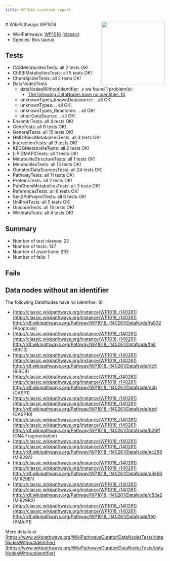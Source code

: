 ```yaml
---
title: WP1018 curation report
---
```


<img style="float: right; width: 200px" src="https://upload.wikimedia.org/wikipedia/commons/thumb/8/83/Wplogo_with_text_500.png/640px-Wplogo_with_text_500.png" />
# WikiPathways WP1018

* WikiPathways: [WP1018](https://wikipathways.org/pathways/WP1018) ([classic](https://classic.wikipathways.org/instance/WP1018))
* Species: Bos taurus
## Tests
* CASMetabolitesTests: all 2 tests OK!
* ChEBIMetabolitesTests: all 5 tests OK!
* ChemSpiderTests: all 2 tests OK!
* DataNodesTests
    * dataNodesWithoutIdentifier: .x we found 1 problem(s):
        * [The following DataNodes have no identifier: 10](#8792c490)
    * unknownTypes_knownDatasource: .. all OK!
    * unknownTypes: .. all OK!
    * unknownTypes_Reactome: .. all OK!
    * otherDataSource: .. all OK!
* EnsemblTests: all 4 tests OK!
* GeneTests: all 6 tests OK!
* GeneralTests: all 15 tests OK!
* HMDBSecMetabolitesTests: all 3 tests OK!
* InteractionTests: all 9 tests OK!
* KEGGMetaboliteTests: all 2 tests OK!
* LIPIDMAPSTests: all 1 tests OK!
* MetaboliteStructureTests: all 1 tests OK!
* MetabolitesTests: all 15 tests OK!
* OudatedDataSourcesTests: all 24 tests OK!
* PathwayTests: all 11 tests OK!
* ProteinsTests: all 2 tests OK!
* PubChemMetabolitesTests: all 3 tests OK!
* ReferencesTests: all 6 tests OK!
* Sec2PriProjectTests: all 6 tests OK!
* UniProtTests: all 5 tests OK!
* UnicodeTests: all 16 tests OK!
* WikidataTests: all 4 tests OK!


## Summary

* Number of test classes: 22
* Number of tests: 147
* Number of assertions: 293
* Number of fails: 1

## Fails

<a name="8792c490" />

## Data nodes without an identifier

The following DataNodes have no identifier: 10

* [http://classic.wikipathways.org/instance/WP1018_r140261](http://classic.wikipathways.org/instance/WP1018_r140261) http://rdf.wikipathways.org/Pathway/WP1018_r140261/DataNode/fa932 (Apoptosis)
* [http://classic.wikipathways.org/instance/WP1018_r140261](http://classic.wikipathways.org/instance/WP1018_r140261) http://rdf.wikipathways.org/Pathway/WP1018_r140261/DataNode/fa6 (BBC3)
* [http://classic.wikipathways.org/instance/WP1018_r140261](http://classic.wikipathways.org/instance/WP1018_r140261) http://rdf.wikipathways.org/Pathway/WP1018_r140261/DataNode/dc5 (BIRC4)
* [http://classic.wikipathways.org/instance/WP1018_r140261](http://classic.wikipathways.org/instance/WP1018_r140261) http://rdf.wikipathways.org/Pathway/WP1018_r140261/DataNode/cbb (CASP1)
* [http://classic.wikipathways.org/instance/WP1018_r140261](http://classic.wikipathways.org/instance/WP1018_r140261) http://rdf.wikipathways.org/Pathway/WP1018_r140261/DataNode/eed (CASP10)
* [http://classic.wikipathways.org/instance/WP1018_r140261](http://classic.wikipathways.org/instance/WP1018_r140261) http://rdf.wikipathways.org/Pathway/WP1018_r140261/DataNode/b26ff (DNA Fragmentation)
* [http://classic.wikipathways.org/instance/WP1018_r140261](http://classic.wikipathways.org/instance/WP1018_r140261) http://rdf.wikipathways.org/Pathway/WP1018_r140261/DataNode/ec258 (MIR29A)
* [http://classic.wikipathways.org/instance/WP1018_r140261](http://classic.wikipathways.org/instance/WP1018_r140261) http://rdf.wikipathways.org/Pathway/WP1018_r140261/DataNode/a3e60 (MIR29B1)
* [http://classic.wikipathways.org/instance/WP1018_r140261](http://classic.wikipathways.org/instance/WP1018_r140261) http://rdf.wikipathways.org/Pathway/WP1018_r140261/DataNode/d53a2 (MIR29B2)
* [http://classic.wikipathways.org/instance/WP1018_r140261](http://classic.wikipathways.org/instance/WP1018_r140261) http://rdf.wikipathways.org/Pathway/WP1018_r140261/DataNode/fe0 (PMAIP1)


More details at [https://www.wikipathways.org/WikiPathwaysCurator/DataNodesTests/dataNodesWithoutIdentifier](https://www.wikipathways.org/WikiPathwaysCurator/DataNodesTests/dataNodesWithoutIdentifier)

